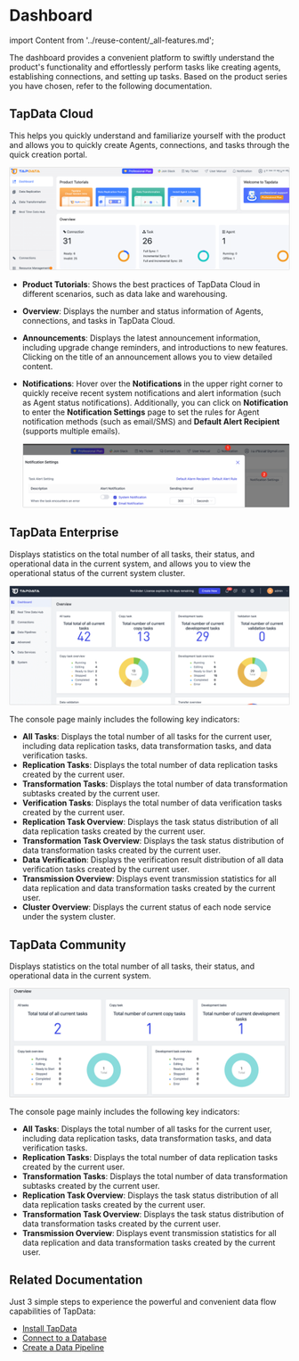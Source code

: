 # Dashboard
import Content from '../reuse-content/_all-features.md';

<Content />

The dashboard provides a convenient platform to swiftly understand the product's functionality and effortlessly perform tasks like creating agents, establishing connections, and setting up tasks. Based on the product series you have chosen, refer to the following documentation.


## TapData Cloud

This helps you quickly understand and familiarize yourself with the product and allows you to quickly create Agents, connections, and tasks through the quick creation portal.

![TapData Cloud Dashboard](../images/workshop.png)

* **Product Tutorials**: Shows the best practices of TapData Cloud in different scenarios, such as data lake and warehousing.

* **Overview**: Displays the number and status information of Agents, connections, and tasks in TapData Cloud.

* **Announcements**: Displays the latest announcement information, including upgrade change reminders, and introductions to new features. Clicking on the title of an announcement allows you to view detailed content.

* **Notifications**: Hover over the **Notifications** in the upper right corner to quickly receive recent system notifications and alert information (such as Agent status notifications). Additionally, you can click on **Notification** to enter the **Notification Settings** page to set the rules for Agent notification methods (such as email/SMS) and **Default Alert Recipient** (supports multiple emails).

  ![System Notifications](../images/system_notice.png)



## TapData Enterprise

Displays statistics on the total number of all tasks, their status, and operational data in the current system, and allows you to view the operational status of the current system cluster.

![TapData Enterprise Dashboard](../images/workshop_enterprise.png)

The console page mainly includes the following key indicators:

- **All Tasks**: Displays the total number of all tasks for the current user, including data replication tasks, data transformation tasks, and data verification tasks.
- **Replication Tasks**: Displays the total number of data replication tasks created by the current user.
- **Transformation Tasks**: Displays the total number of data transformation subtasks created by the current user.
- **Verification Tasks**: Displays the total number of data verification tasks created by the current user.
- **Replication Task Overview**: Displays the task status distribution of all data replication tasks created by the current user.
- **Transformation Task Overview**: Displays the task status distribution of data transformation tasks created by the current user.
- **Data Verification**: Displays the verification result distribution of all data verification tasks created by the current user.
- **Transmission Overview**: Displays event transmission statistics for all data replication and data transformation tasks created by the current user.
- **Cluster Overview**: Displays the current status of each node service under the system cluster.

## TapData Community

Displays statistics on the total number of all tasks, their status, and operational data in the current system.

![TapData Community Dashboard](../images/dashboard_community.png)

The console page mainly includes the following key indicators:

- **All Tasks**: Displays the total number of all tasks for the current user, including data replication tasks, data transformation tasks, and data verification tasks.
- **Replication Tasks**: Displays the total number of data replication tasks created by the current user.
- **Transformation Tasks**: Displays the total number of data transformation subtasks created by the current user.
- **Replication Task Overview**: Displays the task status distribution of all data replication tasks created by the current user.
- **Transformation Task Overview**: Displays the task status distribution of data transformation tasks created by the current user.
- **Transmission Overview**: Displays event transmission statistics for all data replication and data transformation tasks created by the current user.



## Related Documentation

Just 3 simple steps to experience the powerful and convenient data flow capabilities of TapData:

* [Install TapData](../quick-start/install/README.md)
* [Connect to a Database](../quick-start/connect-database.md)
* [Create a Data Pipeline](../quick-start/create-task.md)
